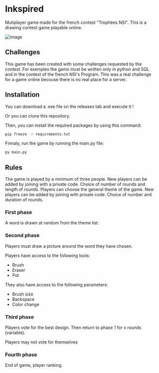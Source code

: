 # Inkspired
 
Mutiplayer game made for the french contest "Trophées NSI". This is a drawing contest game playable online.

![image](https://github.com/user-attachments/assets/f1efa975-c68b-42c7-a7e5-c32936b214cb)

## Challenges

This game has been created with some challenges requested by the contest. For exemples the game must be written only in python and SQL and in the context of the french NSI's Program. This was a real challenge for a game online becouse there is no real place for a server.

## Installation

You can download a .exe file on the releases tab and execute it !

Or you can clone this repository.

Then, you can install the required packages by using this command:

```BASH
pip freeze -r requirements.txt
```

Finnaly, run the game by running the main.py file:
```BASH
py main.py
```
## Rules

The game is played by a minimum of three people. New players can be added by joining with a private code. Choice of number of rounds and length of rounds. Players can choose the general theme of the game. New players can be added by joining with private code. Choice of number and duration of rounds.

### First phase 

A word is drawn at random from the theme list.

### Second phase

Players must draw a picture around the word they have chosen.

Players have access to the following tools:

- Brush
- Eraser
- Pot

They also have access to the following parameters:

- Brush size
- Backspace
- Color change

### Third phase

Players vote for the best design. Then return to phase 1 for x rounds (variable).

Players may not vote for themselves

### Fourth phase

End of game, player ranking.
